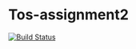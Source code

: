 # Tos-assignment2
[![Build Status](https://travis-ci.org/sgt390/Tos-assignment2.svg?branch=develop)](https://travis-ci.org/sgt390/Tos-assignment2)

